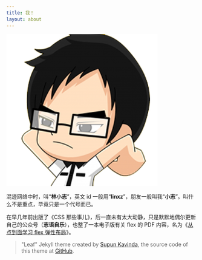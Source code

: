 ```yaml
---
title: 我！
layout: about
---
```


![头像](./assets/header.png)

混迹网络中时，叫“**林小志**”，英文 id 一般用“**linxz**”，朋友一般叫我“**小志**”。叫什么不是重点，毕竟只是一个代号而已。

在早几年前出版了《CSS 那些事儿》，后一直未有太大动静，只是默默地偶尔更新自己的公众号（**志语自乐**），也整了一本电子版有关 flex 的 PDF 内容，名为《[从点到面学习 flex 弹性布局](https://github.com/linxz/flex_learn_manual)》。

> "Leaf" Jekyll theme created by [Supun Kavinda](https://twitter.com/_SupunKavinda), the source code of this theme at [GitHub](https://github.com/SupunKavinda/jekyll-theme-leaf).